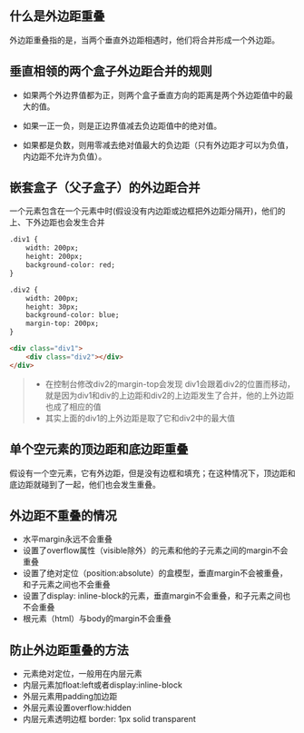 
## 什么是外边距重叠

外边距重叠指的是，当两个垂直外边距相遇时，他们将合并形成一个外边距。


## 垂直相领的两个盒子外边距合并的规则

+ 如果两个外边界值都为正，则两个盒子垂直方向的距离是两个外边距值中的最大的值。

+ 如果一正一负，则是正边界值减去负边距值中的绝对值。

+ 如果都是负数，则用零减去绝对值最大的负边距（只有外边距才可以为负值，内边距不允许为负值）。


## 嵌套盒子（父子盒子）的外边距合并

一个元素包含在一个元素中时(假设没有内边距或边框把外边距分隔开)，他们的上、下外边距也会发生合并

```html
.div1 {
	width: 200px;
	height: 200px;
	background-color: red;
}

.div2 {
	width: 200px;
	height: 30px;
	background-color: blue;
	margin-top: 200px;
}

<div class="div1">
	<div class="div2"></div>
</div>
```
> + 在控制台修改div2的margin-top会发现 div1会跟着div2的位置而移动，就是因为div1和div的上边距和div2的上边距发生了合并，他的上外边距也成了相应的值
> + 其实上面的div1的上外边距是取了它和div2中的最大值


## 单个空元素的顶边距和底边距重叠

假设有一个空元素，它有外边距，但是没有边框和填充；在这种情况下，顶边距和底边距就碰到了一起，他们也会发生重叠。



## 外边距不重叠的情况


+ 水平margin永远不会重叠
+ 设置了overflow属性（visible除外）的元素和他的子元素之间的margin不会重叠
+ 设置了绝对定位（position:absolute）的盒模型，垂直margin不会被重叠，和子元素之间也不会重叠
+ 设置了display: inline-block的元素，垂直margin不会重叠，和子元素之间也不会重叠
+ 根元素（html）与body的margin不会重叠


## 防止外边距重叠的方法

+ 元素绝对定位，一般用在内层元素
+ 内层元素加float:left或者display:inline-block
+ 外层元素用padding加边距
+ 外层元素设置overflow:hidden
+ 内层元素透明边框 border: 1px solid transparent

















